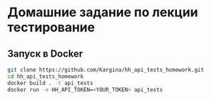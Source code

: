 # Домашние задание по лекции тестирование

## Запуск в Docker

```bash
git clone https://github.com/Kargina/hh_api_tests_homework.git
cd hh_api_tests_homework
docker build . -t api_tests
docker run -e HH_API_TOKEN=<YOUR_TOKEN> api_tests
```